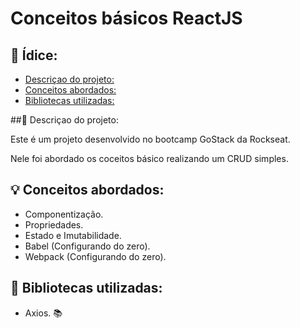# Conceitos básicos ReactJS

## :page_with_curl: Ídice: 
  - [Descriçao do projeto:](#memo-descriçao-do-projeto)
  - [Conceitos abordados:](#bulb-conceitos-abordados)
  - [Bibliotecas utilizadas:](#file_folder-bibliotecas-utilizadas)

##:memo:  Descriçao do projeto:

Este é um projeto desenvolvido no bootcamp GoStack da Rockseat.

Nele foi abordado os coceitos básico realizando um CRUD simples.

## :bulb: Conceitos abordados:

+ Componentização.
+ Propriedades.
+ Estado e Imutabilidade.
+ Babel (Configurando do zero).
+ Webpack (Configurando do zero). 
## :file_folder: Bibliotecas utilizadas: 
- Axios.
:books: